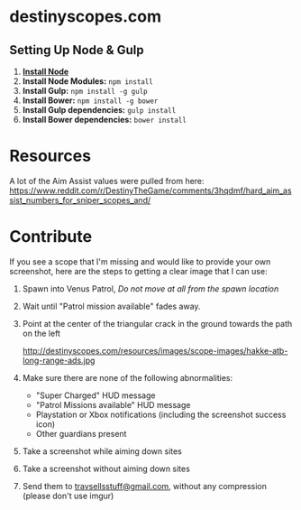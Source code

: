 # destinyscopes.com
## Setting Up Node & Gulp
1. __[Install Node](https://nodejs.org/download)__
2. __Install Node Modules:__    `npm install`
3. __Install Gulp:__   `npm install -g gulp`
4. __Install Bower:__ `npm install -g bower`
5. __Install Gulp dependencies:__ `gulp install`
6. __Install Bower dependencies:__ `bower install`

# Resources
A lot of the Aim Assist values were pulled from here: https://www.reddit.com/r/DestinyTheGame/comments/3hqdmf/hard_aim_assist_numbers_for_sniper_scopes_and/

# Contribute
If you see a scope that I'm missing and would like to provide your own screenshot, here are the steps to getting a clear image that I can use:

1. Spawn into Venus Patrol, *Do not move at all from the spawn location*
2. Wait until "Patrol mission available" fades away.
3. Point at the center of the triangular crack in the ground towards the path on the left

    http://destinyscopes.com/resources/images/scope-images/hakke-atb-long-range-ads.jpg

4. Make sure there are none of the following abnormalities:
    * "Super Charged" HUD message
    * "Patrol Missions available" HUD message
    * Playstation or Xbox notifications (including the screenshot success icon)
    * Other guardians present

5. Take a screenshot while aiming down sites
6. Take a screenshot without aiming down sites
7. Send them to travsellsstuff@gmail.com, without any compression (please don't use imgur)
